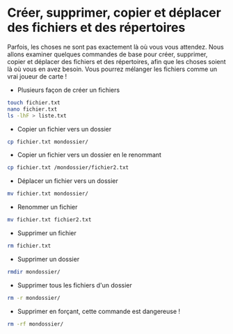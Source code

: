 # Créer, supprimer, copier et déplacer des fichiers et des répertoires

Parfois, les choses ne sont pas exactement là où vous vous attendez. Nous allons examiner quelques commandes de base pour créer, supprimer, copier et déplacer des fichiers et des répertoires, afin que les choses soient là où vous en avez besoin.
Vous pourrez mélanger les fichiers comme un vrai joueur de carte !

- Plusieurs façon de créer un fichiers

```bash
touch fichier.txt
nano fichier.txt
ls -lhF > liste.txt
```

- Copier un fichier vers un dossier

```bash
cp fichier.txt mondossier/
```

- Copier un fichier vers un dossier en le renommant

```bash
cp fichier.txt /mondossier/fichier2.txt
```

- Déplacer un fichier vers un dossier

```bash
mv fichier.txt mondossier/
```

- Renommer un fichier

```bash
mv fichier.txt fichier2.txt
```

- Supprimer un fichier

```bash
rm fichier.txt
```

- Supprimer un dossier

```bash
rmdir mondossier/
```

- Supprimer tous les fichiers d'un dossier

```bash
rm -r mondossier/ 
```

- Supprimer en forçant, cette commande est dangereuse !

```bash
rm -rf mondossier/
```
